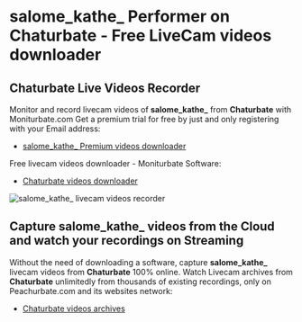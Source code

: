 # salome_kathe_ Performer on Chaturbate - Free LiveCam videos downloader

## Chaturbate Live Videos Recorder

Monitor and record livecam videos of **salome_kathe_** from **Chaturbate** with Moniturbate.com
Get a premium trial for free by just and only registering with your Email address:
* [salome_kathe_ Premium videos downloader](https://moniturbate.com/request-demo-licence-key.html)

Free livecam videos downloader - Moniturbate Software:
* [Chaturbate videos downloader](https://moniturbate.com/moniturbate-download-software.html)

![salome_kathe_ livecam videos recorder](https://peachurnet.com/templates/moniturbate-software.png)


## Capture salome_kathe_ videos from the Cloud and watch your recordings on Streaming

Without the need of downloading a software, capture **salome_kathe_** livecam videos from **Chaturbate** 100% online.
Watch Livecam archives from **Chaturbate** unlimitedly from thousands of existing recordings, only on Peachurbate.com and its websites network:
* [Chaturbate videos archives](https://peachurnet.com/)